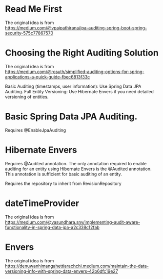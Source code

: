# Read Me First

The original idea is from  
https://medium.com/@vpaipathirana/jpa-auditing-spring-boot-spring-security-575c77867570

# Choosing the Right Auditing Solution

The original idea is from  
https://medium.com/@rosuth/simplified-auditing-options-for-spring-applications-a-quick-guide-fbec6813f33c

Basic Auditing (timestamps, user information): Use Spring Data JPA Auditing.
Full Entity Versioning: Use Hibernate Envers if you need detailed versioning of entities.

# Basic Spring Data JPA Auditing.

Requires @EnableJpaAuditing

# Hibernate Envers

Requires @Audited annotation. The only annotation required to enable auditing for an entity using Hibernate Envers is
the @Audited annotation. This annotation is sufficient for basic auditing of an entity.

Requires the repository to inherit from RevisionRepository

# dateTimeProvider

The original idea is from  
https://medium.com/@vasundhara.snv/implementing-audit-aware-functionality-in-spring-data-jpa-a2c338c12fab

# Envers

The original idea is from  
https://denuwanhimangahettiarachchi.medium.com/maintain-the-data-versioning-info-with-spring-data-envers-42b6dfc19e27


